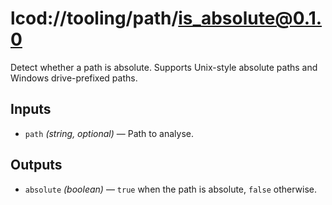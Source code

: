 # lcod://tooling/path/is_absolute@0.1.0

Detect whether a path is absolute. Supports Unix-style absolute paths and
Windows drive-prefixed paths.

## Inputs

- `path` *(string, optional)* — Path to analyse.

## Outputs

- `absolute` *(boolean)* — `true` when the path is absolute, `false`
  otherwise.
